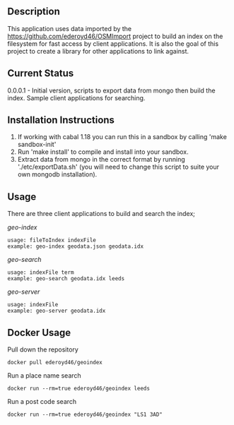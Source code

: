 Description
-----------

This application uses data imported by the https://github.com/ederoyd46/OSMImport project to build an index on the filesystem for fast access by client applications. It is also the goal of this project to create a library for other applications to link against.


Current Status
--------------

0.0.0.1 - Initial version, scripts to export data from mongo then build the index. Sample client applications for searching.

Installation Instructions
-------------------------

1. If working with cabal 1.18 you can run this in a sandbox by calling 'make sandbox-init'
2. Run 'make install' to compile and install into your sandbox.
3. Extract data from mongo in the correct format by running './etc/exportData.sh' (you will need to change this script to suite your own mongodb installation).


Usage
-----

There are three client applications to build and search the index;

*geo-index*

```
usage: fileToIndex indexFile
example: geo-index geodata.json geodata.idx
```

*geo-search*

```
usage: indexFile term
example: geo-search geodata.idx leeds
```

*geo-server*

```
usage: indexFile
example: geo-server geodata.idx
```

Docker Usage
------------

Pull down the repository

```
docker pull ederoyd46/geoindex
```

Run a place name search

```
docker run --rm=true ederoyd46/geoindex leeds
```

Run a post code search

```
docker run --rm=true ederoyd46/geoindex "LS1 3AD"
```

